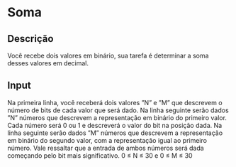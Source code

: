 # Soma

## Descrição

Você recebe dois valores em binário, sua tarefa é determinar a soma desses valores em decimal.

## Input

Na primeira linha, você receberá dois valores ”N” e ”M” que descrevem o número de bits de cada valor que será dado.
Na linha seguinte serão dados ”N” números que descrevem a representação em binário do primeiro valor. Cada número será 0 ou 1 e descreverá o valor do bit na posição dada.
Na linha seguinte serão dados ”M” números que descrevem a representação em binário do segundo valor, com a representação igual ao primeiro número. 
Vale ressaltar que a entrada de ambos números será dada começando pelo bit mais significativo.
0 ≤ N ≤ 30 e 0 ≤ M ≤ 30
